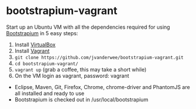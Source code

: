 bootstrapium-vagrant
====================

Start up an Ubuntu VM with all the dependencies required for using [Bootstrapium](https://github.com/jvanderwee/bootstrapium) in 5 easy steps:

1. Install [VirtualBox](https://www.virtualbox.org)
2. Install [Vagrant](https://www.vagrantup.com)
3. ``` git clone https://github.com/jvanderwee/bootstrapium-vagrant.git ```
4. ``` cd bootstrapium-vagrant/ ```
5. ``` vagrant up ``` (grab a coffee, this may take a short while)
6. On the VM login as vagrant, password: vagrant

- Eclipse, Maven, Git, Firefox, Chrome, chrome-driver and PhantomJS are all installed and ready to use
- Bootstrapium is checked out in /usr/local/bootstrapium


